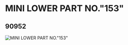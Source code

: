 # MINI LOWER PART NO."153"
## 90952
![MINI LOWER PART NO."153"](https://lc-www-live-s.legocdn.com/media/bricks/5/2/4586382.jpg)